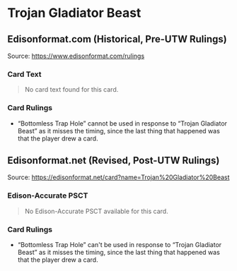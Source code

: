 # Trojan Gladiator Beast

## Edisonformat.com (Historical, Pre-UTW Rulings)

Source: https://www.edisonformat.com/rulings

### Card Text

> No card text found for this card.

### Card Rulings

*   “Bottomless Trap Hole” cannot be used in response to “Trojan Gladiator Beast” as it misses the timing, since the last thing that happened was that the player drew a card.

## Edisonformat.net (Revised, Post-UTW Rulings)

Source: https://edisonformat.net/card?name=Trojan%20Gladiator%20Beast

### Edison-Accurate PSCT

> No Edison-Accurate PSCT available for this card.

### Card Rulings

*   “Bottomless Trap Hole” can't be used in response to “Trojan Gladiator Beast” as it misses the timing, since the last thing that happened was that the player drew a card.
            